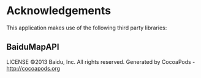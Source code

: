 # Acknowledgements
This application makes use of the following third party libraries:

## BaiduMapAPI

LICENSE  ©2013 Baidu, Inc. All rights reserved.
Generated by CocoaPods - http://cocoapods.org
